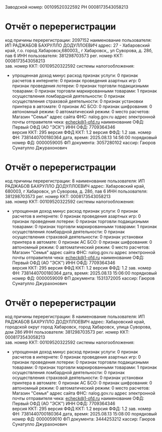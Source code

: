 Заводской номер: 00109520322592
РН 0008173543058213

Отчёт о перерегистрации
====================================
код причины перерегистрации: 2097152
наименование пользователя: ИП РАДЖАБОВ БАХРУЛЛО ДОДУЛЛОЕВИЧ
адрес: 27 - Хабаровский край, г.о. город Хабаровск,680003,, г Хабаровск,, ул Суворова, д. 28б, пав 6
ИНН пользователя: 381298703573
рег. номер ККТ: 0008173543058213    
зав. номер ККТ: 00109520322592
системы налогообложения:
   - упрощенная доход минус расход 
признак услуги: 0
признак расчетов в интернете: 0
признак проведения азартных игр: 0
признак проведения лотереи: 0
признак торговли подакцизными товарами: 0
признак торговли маркированными товарами: 1
признак осуществления ломбардной деятельности: 0
признак осуществления страховой деятельности: 0
признак установки принтера в автомате: 0
признак АС БСО: 0
признак шифрования: 0
автономный режим: 0
автоматический режим: 0
место расчетов: Магазин "Семья"
адрес сайта ФНС: nalog.gov.ru
адрес электронной почты отправителя чека: echeck@1-ofd.ru
наименование ОФД: Первый ОФД (АО "ЭСК")
ИНН ОФД: 7709364346  
версия ККТ: 295
версия ФФД ККТ: 1.2
версия ФФД: 1.2
зав. номер ФН: 7381440700180364
дата, время: 2025.08.13 14:56:00
порядковый номер ФД: 0000059005
ФП документа: 3057280102
кассир: Гаюров Сунатулло Джурахонович

Отчёт о перерегистрации
====================================
код причины перерегистрации: 8
наименование пользователя: ИП РАДЖАБОВ БАХРУЛЛО ДОДУЛЛОЕВИЧ
адрес: Хабаровский край, 680003, г Хабаровск, ул Суворова, д. 28б, пав 6
ИНН пользователя: 381298703573
рег. номер ККТ: 0008173543058213    
зав. номер ККТ: 00109520322592
системы налогообложения:
   - упрощенная доход минус расход 
признак услуги: 0
признак расчетов в интернете: 0
признак проведения азартных игр: 0
признак проведения лотереи: 0
признак торговли подакцизными товарами: 0
признак торговли маркированными товарами: 1
признак осуществления ломбардной деятельности: 0
признак осуществления страховой деятельности: 0
признак установки принтера в автомате: 0
признак АС БСО: 0
признак шифрования: 0
автономный режим: 0
автоматический режим: 0
место расчетов: Магазин "Семья"
адрес сайта ФНС: nalog.gov.ru
адрес электронной почты отправителя чека: echeck@1-ofd.ru
наименование ОФД: Первый ОФД (АО "ЭСК")
ИНН ОФД: 7709364346  
версия ККТ: 295
версия ФФД ККТ: 1.2
версия ФФД: 1.2
зав. номер ФН: 7381440700180364
дата, время: 2025.08.13 15:06:00
порядковый номер ФД: 0000059009
ФП документа: 1531372005
кассир: Гаюров Сунатулло Джурахонович

Отчёт о перерегистрации
====================================
код причины перерегистрации: 8
наименование пользователя: ИП РАДЖАБОВ БАХРУЛЛО ДОДУЛЛОЕВИЧ
адрес: Хабаровский край, городской округ город Хабаровск, город Хабаровск, улица Суворова, дом 28б
ИНН пользователя: 381298703573
рег. номер ККТ: 0008173543058213    
зав. номер ККТ: 00109520322592
системы налогообложения:
   - упрощенная доход минус расход 
признак услуги: 0
признак расчетов в интернете: 0
признак проведения азартных игр: 0
признак проведения лотереи: 0
признак торговли подакцизными товарами: 0
признак торговли маркированными товарами: 1
признак осуществления ломбардной деятельности: 0
признак осуществления страховой деятельности: 0
признак установки принтера в автомате: 0
признак АС БСО: 0
признак шифрования: 0
автономный режим: 0
автоматический режим: 0
место расчетов: Магазин "Семья"
адрес сайта ФНС: nalog.gov.ru
адрес электронной почты отправителя чека: echeck@1-ofd.ru
наименование ОФД: Первый ОФД (АО "ЭСК")
ИНН ОФД: 7709364346  
версия ККТ: 295
версия ФФД ККТ: 1.2
версия ФФД: 1.2
зав. номер ФН: 7381440700180364
дата, время: 2025.08.13 15:08:00
порядковый номер ФД: 0000059010
ФП документа: 3444253212
кассир: Гаюров Сунатулло Джурахонович